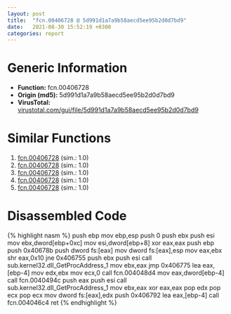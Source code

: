 ```yaml
---
layout: post
title:  "fcn.00406728 @ 5d991d1a7a9b58aecd5ee95b2d0d7bd9"
date:   2021-08-30 15:52:19 +0300
categories: report
---
```


# Generic Information
- **Function:** fcn.00406728
- **Origin (md5):** 5d991d1a7a9b58aecd5ee95b2d0d7bd9
- **VirusTotal:** [virustotal.com/gui/file/5d991d1a7a9b58aecd5ee95b2d0d7bd9][virustotal_ref]



# Similar Functions

1. [fcn.00406728][similar_1_ref] (sim.: 1.0)
2. [fcn.00406728][similar_2_ref] (sim.: 1.0)
3. [fcn.00406728][similar_3_ref] (sim.: 1.0)
4. [fcn.00406728][similar_4_ref] (sim.: 1.0)
5. [fcn.00406728][similar_5_ref] (sim.: 1.0)


# Disassembled Code

{% highlight nasm %}
push ebp
mov ebp,esp
push 0
push ebx
push esi
mov ebx,dword[ebp+0xc]
mov esi,dword[ebp+8]
xor eax,eax
push ebp
push 0x40678b
push dword fs:[eax]
mov dword fs:[eax],esp
mov eax,ebx
shr eax,0x10
jne 0x406755
push ebx
push esi
call sub.kernel32.dll_GetProcAddress_1
mov ebx,eax
jmp 0x406775
lea eax,[ebp-4]
mov edx,ebx
mov ecx,0
call fcn.004048d4
mov eax,dword[ebp-4]
call fcn.0040494c
push eax
push esi
call sub.kernel32.dll_GetProcAddress_1
mov ebx,eax
xor eax,eax
pop edx
pop ecx
pop ecx
mov dword fs:[eax],edx
push 0x406792
lea eax,[ebp-4]
call fcn.004046c4
ret 
{% endhighlight %}


[similar_1_ref]: /report/fcn.00406728@0ad8edd40a874a1aec993fe82d20aeec
[similar_2_ref]: /report/fcn.00406728@a8c51c88e2272f2397cc463a3ffa4544
[similar_3_ref]: /report/fcn.00406728@f79e0131d9be8aa2ee0d6ec62854ce89
[similar_4_ref]: /report/fcn.00406728@c4f32fc9d3680d79e17e52694f7c500f
[similar_5_ref]: /report/fcn.00406728@6e87b7ccbd19229e0b0b6b0b21948a18
[virustotal_ref]: https://www.virustotal.com/gui/file/5d991d1a7a9b58aecd5ee95b2d0d7bd9